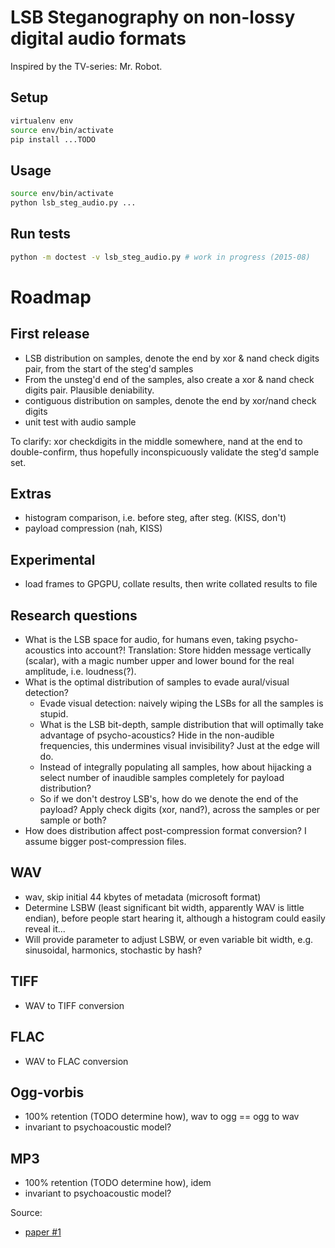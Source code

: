 LSB Steganography on non-lossy digital audio formats
====================================================

Inspired by the TV-series: Mr. Robot.

Setup
-----

```bash
virtualenv env
source env/bin/activate
pip install ...TODO
```

Usage
-----

```bash
source env/bin/activate
python lsb_steg_audio.py ...
```

Run tests
---------
```bash
python -m doctest -v lsb_steg_audio.py # work in progress (2015-08)
```

Roadmap
=======

First release
-------------
* LSB distribution on samples, denote the end by xor & nand check digits pair, from the start of the steg'd samples
* From the unsteg'd end of the samples, also create a xor & nand check digits pair. Plausible deniability.
* contiguous distribution on samples, denote the end by xor/nand check digits
* unit test with audio sample

To clarify: xor checkdigits in the middle somewhere, nand at the end to double-confirm, thus hopefully inconspicuously validate the steg'd sample set.

Extras
------
* histogram comparison, i.e. before steg, after steg. (KISS, don't)
* payload compression (nah, KISS)

Experimental
------------
* load frames to GPGPU, collate results, then write collated results to file


Research questions
------------------
* What is the LSB space for audio, for humans even, taking psycho-acoustics into account?! Translation: Store hidden message vertically (scalar), with a magic number upper and lower bound for the real amplitude, i.e. loudness(?).
* What is the optimal distribution of samples to evade aural/visual detection?
  * Evade visual detection: naively wiping the LSBs for all the samples is stupid.
  * What is the LSB bit-depth, sample distribution that will optimally take advantage of psycho-acoustics? Hide in the non-audible frequencies, this undermines visual invisibility? Just at the edge will do.
  * Instead of integrally populating all samples, how about hijacking a select number of inaudible samples completely for payload distribution?
  * So if we don't destroy LSB's, how do we denote the end of the payload? Apply check digits (xor, nand?), across the samples or per sample or both? 
* How does distribution affect post-compression format conversion? I assume bigger post-compression files.


WAV
---
* wav, skip initial 44 kbytes of metadata (microsoft format)
* Determine LSBW (least significant bit width, apparently WAV is little endian), before people start hearing it, although a histogram could easily reveal it...
* Will provide parameter to adjust LSBW, or even variable bit width, e.g. sinusoidal, harmonics, stochastic by hash?


TIFF
----
* WAV to TIFF conversion

FLAC
----
* WAV to FLAC conversion

Ogg-vorbis
----------
* 100% retention (TODO determine how), wav to ogg == ogg to wav
* invariant to psychoacoustic model?

MP3
---
* 100% retention (TODO determine how), idem
* invariant to psychoacoustic model?

Source:
* [paper #1](http://niels.xtdnet.nl/papers/practical.pdf)

